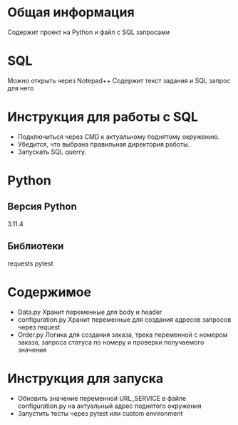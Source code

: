# Общая информация

Содержит проект на Python и файл с SQL запросами

# SQL
Можно открыть через Notepad++
Содержит текст задания и SQL запрос для него

# Инструкция для работы с SQL
- Подключиться через CMD к актуальному поднятому окружению.
- Убедится, что выбрана правильная директория работы.
- Запускать SQL querry.

# Python
## Версия Python
3.11.4
## Библиотеки
requests
pytest

# Содержимое
- Data.py
Хранит переменные для body и header
- configuration.py
Хранит переменные для создания адресов запросов через request
- Order.py
Логика для создания заказа, трека переменной с номером заказа, запроса статуса по номеру и проверки получаемого значения


# Инструкция для запуска
- Обновить значение переменной URL_SERVICE в файле configuration.py на актуальный адрес поднятого окружения
- Запустить тесты через pytest или custom environment



